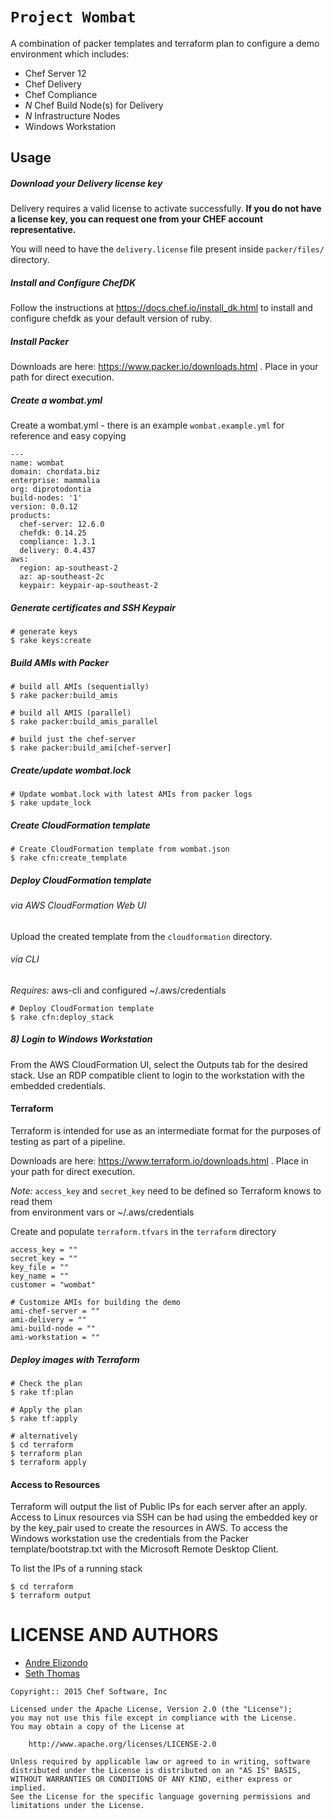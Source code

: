 # `Project Wombat`
A combination of packer templates and terraform plan to configure a demo environment which includes:

* Chef Server 12
* Chef Delivery
* Chef Compliance
* _N_ Chef Build Node(s) for Delivery
* _N_ Infrastructure Nodes
* Windows Workstation


Usage
------------

##### Download your Delivery license key
Delivery requires a valid license to activate successfully. **If you do
not have a license key, you can request one from your CHEF account
representative.**

You will need to have the `delivery.license` file present inside `packer/files/`
directory.

##### Install and Configure ChefDK

Follow the instructions at https://docs.chef.io/install_dk.html to install and configure chefdk as your default version of ruby.

##### Install Packer

Downloads are here: https://www.packer.io/downloads.html . Place in your path for direct execution.

##### Create a wombat.yml

Create a wombat.yml - there is an example `wombat.example.yml` for reference and easy copying
```
---
name: wombat
domain: chordata.biz
enterprise: mammalia
org: diprotodontia
build-nodes: '1'
version: 0.0.12
products:
  chef-server: 12.6.0
  chefdk: 0.14.25
  compliance: 1.3.1
  delivery: 0.4.437
aws:
  region: ap-southeast-2
  az: ap-southeast-2c
  keypair: keypair-ap-southeast-2
```

##### Generate certificates and SSH Keypair

```
# generate keys
$ rake keys:create

```

##### Build AMIs with Packer

```
# build all AMIs (sequentially)
$ rake packer:build_amis

# build all AMIS (parallel)
$ rake packer:build_amis_parallel

# build just the chef-server
$ rake packer:build_ami[chef-server]

```

##### Create/update wombat.lock

```
# Update wombat.lock with latest AMIs from packer logs
$ rake update_lock

```

##### Create CloudFormation template

```
# Create CloudFormation template from wombat.json
$ rake cfn:create_template
```

##### Deploy CloudFormation template

###### via AWS CloudFormation Web UI

Upload the created template from the `cloudformation` directory.

###### via CLI

*Requires:* aws-cli and configured ~/.aws/credentials

```
# Deploy CloudFormation template
$ rake cfn:deploy_stack
```

##### 8) Login to Windows Workstation

From the AWS CloudFormation UI, select the Outputs tab for the desired stack.
Use an RDP compatible client to login to the workstation with the embedded credentials.

#### Terraform

Terraform is intended for use as an intermediate format for the purposes of
testing as part of a pipeline.

Downloads are here: https://www.terraform.io/downloads.html . Place in your path for direct execution.

*Note:* `access_key` and `secret_key` need to be defined so Terraform knows to read them  
from environment vars or ~/.aws/credentials

Create and populate `terraform.tfvars` in the `terraform` directory

```
access_key = ""
secret_key = ""
key_file = ""
key_name = ""
customer = "wombat"

# Customize AMIs for building the demo
ami-chef-server = ""
ami-delivery = ""
ami-build-node = ""
ami-workstation = ""

```

##### Deploy images with Terraform

```
# Check the plan
$ rake tf:plan

# Apply the plan
$ rake tf:apply

# alternatively
$ cd terraform
$ terraform plan
$ terraform apply
```

#### Access to Resources

Terraform will output the list of Public IPs for each server after an apply. Access to Linux resources
via SSH can be had using the embedded key or by the key_pair used to create the resources in AWS. To
access the Windows workstation use the credentials from the Packer template/bootstrap.txt with the
Microsoft Remote Desktop Client.

To list the IPs of a running stack
```
$ cd terraform
$ terraform output
```

LICENSE AND AUTHORS
===================
* [Andre Elizondo](https://github.com/andrewelizondo)
* [Seth Thomas](https://github.com/cheeseplus)

```text
Copyright:: 2015 Chef Software, Inc

Licensed under the Apache License, Version 2.0 (the "License");
you may not use this file except in compliance with the License.
You may obtain a copy of the License at

    http://www.apache.org/licenses/LICENSE-2.0

Unless required by applicable law or agreed to in writing, software
distributed under the License is distributed on an "AS IS" BASIS,
WITHOUT WARRANTIES OR CONDITIONS OF ANY KIND, either express or implied.
See the License for the specific language governing permissions and
limitations under the License.
```
